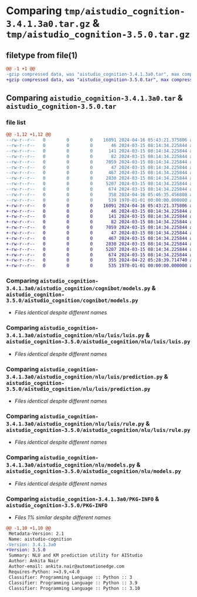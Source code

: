 # Comparing `tmp/aistudio_cognition-3.4.1.3a0.tar.gz` & `tmp/aistudio_cognition-3.5.0.tar.gz`

## filetype from file(1)

```diff
@@ -1 +1 @@
-gzip compressed data, was "aistudio_cognition-3.4.1.3a0.tar", max compression
+gzip compressed data, was "aistudio_cognition-3.5.0.tar", max compression
```

## Comparing `aistudio_cognition-3.4.1.3a0.tar` & `aistudio_cognition-3.5.0.tar`

### file list

```diff
@@ -1,12 +1,12 @@
--rw-r--r--   0        0        0    16091 2024-04-16 05:43:21.375806 aistudio_cognition-3.4.1.3a0/aistudio_cognition/cognibot/models.py
--rw-r--r--   0        0        0       46 2024-03-15 08:14:34.225844 aistudio_cognition-3.4.1.3a0/aistudio_cognition/models/__init__.py
--rw-r--r--   0        0        0      141 2024-03-15 08:14:34.225844 aistudio_cognition-3.4.1.3a0/aistudio_cognition/models/response_status.py
--rw-r--r--   0        0        0       82 2024-03-15 08:14:34.225844 aistudio_cognition-3.4.1.3a0/aistudio_cognition/nlu/luis/__init__.py
--rw-r--r--   0        0        0     7059 2024-03-15 08:14:34.225844 aistudio_cognition-3.4.1.3a0/aistudio_cognition/nlu/luis/luis.py
--rw-r--r--   0        0        0       47 2024-03-15 08:14:34.225844 aistudio_cognition-3.4.1.3a0/aistudio_cognition/nlu/luis/models/__init__.py
--rw-r--r--   0        0        0      467 2024-03-15 08:14:34.225844 aistudio_cognition-3.4.1.3a0/aistudio_cognition/nlu/luis/models/luis_settings.py
--rw-r--r--   0        0        0     2830 2024-03-15 08:14:34.225844 aistudio_cognition-3.4.1.3a0/aistudio_cognition/nlu/luis/prediction.py
--rw-r--r--   0        0        0     5207 2024-03-15 08:14:34.225844 aistudio_cognition-3.4.1.3a0/aistudio_cognition/nlu/luis/rule.py
--rw-r--r--   0        0        0      674 2024-03-15 08:14:34.225844 aistudio_cognition-3.4.1.3a0/aistudio_cognition/nlu/models.py
--rw-r--r--   0        0        0      358 2024-04-16 05:46:35.456808 aistudio_cognition-3.4.1.3a0/pyproject.toml
--rw-r--r--   0        0        0      539 1970-01-01 00:00:00.000000 aistudio_cognition-3.4.1.3a0/PKG-INFO
+-rw-r--r--   0        0        0    16091 2024-04-16 05:43:21.375806 aistudio_cognition-3.5.0/aistudio_cognition/cognibot/models.py
+-rw-r--r--   0        0        0       46 2024-03-15 08:14:34.225844 aistudio_cognition-3.5.0/aistudio_cognition/models/__init__.py
+-rw-r--r--   0        0        0      141 2024-03-15 08:14:34.225844 aistudio_cognition-3.5.0/aistudio_cognition/models/response_status.py
+-rw-r--r--   0        0        0       82 2024-03-15 08:14:34.225844 aistudio_cognition-3.5.0/aistudio_cognition/nlu/luis/__init__.py
+-rw-r--r--   0        0        0     7059 2024-03-15 08:14:34.225844 aistudio_cognition-3.5.0/aistudio_cognition/nlu/luis/luis.py
+-rw-r--r--   0        0        0       47 2024-03-15 08:14:34.225844 aistudio_cognition-3.5.0/aistudio_cognition/nlu/luis/models/__init__.py
+-rw-r--r--   0        0        0      467 2024-03-15 08:14:34.225844 aistudio_cognition-3.5.0/aistudio_cognition/nlu/luis/models/luis_settings.py
+-rw-r--r--   0        0        0     2830 2024-03-15 08:14:34.225844 aistudio_cognition-3.5.0/aistudio_cognition/nlu/luis/prediction.py
+-rw-r--r--   0        0        0     5207 2024-03-15 08:14:34.225844 aistudio_cognition-3.5.0/aistudio_cognition/nlu/luis/rule.py
+-rw-r--r--   0        0        0      674 2024-03-15 08:14:34.225844 aistudio_cognition-3.5.0/aistudio_cognition/nlu/models.py
+-rw-r--r--   0        0        0      355 2024-04-22 05:28:39.714740 aistudio_cognition-3.5.0/pyproject.toml
+-rw-r--r--   0        0        0      535 1970-01-01 00:00:00.000000 aistudio_cognition-3.5.0/PKG-INFO
```

### Comparing `aistudio_cognition-3.4.1.3a0/aistudio_cognition/cognibot/models.py` & `aistudio_cognition-3.5.0/aistudio_cognition/cognibot/models.py`

 * *Files identical despite different names*

### Comparing `aistudio_cognition-3.4.1.3a0/aistudio_cognition/nlu/luis/luis.py` & `aistudio_cognition-3.5.0/aistudio_cognition/nlu/luis/luis.py`

 * *Files identical despite different names*

### Comparing `aistudio_cognition-3.4.1.3a0/aistudio_cognition/nlu/luis/prediction.py` & `aistudio_cognition-3.5.0/aistudio_cognition/nlu/luis/prediction.py`

 * *Files identical despite different names*

### Comparing `aistudio_cognition-3.4.1.3a0/aistudio_cognition/nlu/luis/rule.py` & `aistudio_cognition-3.5.0/aistudio_cognition/nlu/luis/rule.py`

 * *Files identical despite different names*

### Comparing `aistudio_cognition-3.4.1.3a0/aistudio_cognition/nlu/models.py` & `aistudio_cognition-3.5.0/aistudio_cognition/nlu/models.py`

 * *Files identical despite different names*

### Comparing `aistudio_cognition-3.4.1.3a0/PKG-INFO` & `aistudio_cognition-3.5.0/PKG-INFO`

 * *Files 1% similar despite different names*

```diff
@@ -1,10 +1,10 @@
 Metadata-Version: 2.1
 Name: aistudio-cognition
-Version: 3.4.1.3a0
+Version: 3.5.0
 Summary: NLU and KM prediction utility for AIStudio
 Author: Ankita Nair
 Author-email: ankita.nair@automationedge.com
 Requires-Python: >=3.9,<4.0
 Classifier: Programming Language :: Python :: 3
 Classifier: Programming Language :: Python :: 3.9
 Classifier: Programming Language :: Python :: 3.10
```

